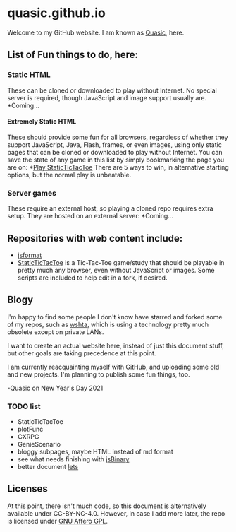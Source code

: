 # quasic.github.io
Welcome to my GitHub website.
I am known as [Quasic](//github.com/Quasic), here.

## List of Fun things to do, here:
### Static HTML
These can be cloned or downloaded to play without Internet. No special server is required, though JavaScript and image support usually are.
*Coming...
#### Extremely Static HTML
These should provide some fun for all browsers, regardless of whether they support JavaScript, Java, Flash, frames, or even images, using only static pages that can be cloned or downloaded to play without Internet. You can save the state of any game in this list by simply bookmarking the page you are on:
*[Play StaticTicTacToe](//quasic.github.io/StaticTicTacToe/tictactoe/t.html) There are 5 ways to win, in alternative starting options, but the normal play is unbeatable.
### Server games
These require an external host, so playing a cloned repo requires extra setup. They are hosted on an external server:
*Coming...

## Repositories with web content include:
* [jsformat](//quasic.github.io/jsformat)
* [StaticTicTacToe](//quasic.github.io/StaticTicTacToe) is a Tic-Tac-Toe game/study that should be playable in pretty much any browser, even without JavaScript or images. Some scripts are included to help edit in a fork, if desired.

## Blogy
I'm happy to find some people I don't know have starred
and forked some of my repos, such as [wshta](//github.com/Quasic/wshta),
which is using a technology pretty much obsolete except on private LANs.

I want to create an actual website here, instead of just this document stuff,
but other goals are taking precedence at this point.

I am currently reacquainting myself with GitHub, and uploading some old and new projects.
I'm planning to publish some fun things, too.

-Quasic on New Year's Day 2021

### TODO list
* StaticTicTacToe
* plotFunc
* CXRPG
* GenieScenario
* bloggy subpages, maybe HTML instead of md format
* see what needs finishing with [jsBinary](//GitHub.com/Quasic/jsBinary)
* better document [lets](//GitHub.com/Quasic/lets)

## Licenses
At this point, there isn't much code, so this document is alternatively available under CC-BY-NC-4.0. However, in case I add more later, the repo is licensed under [GNU Affero GPL](LICENSE).
